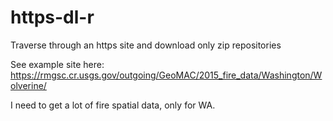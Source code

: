 # https-dl-r
Traverse through an https site and download only zip repositories

See example site here: 
https://rmgsc.cr.usgs.gov/outgoing/GeoMAC/2015_fire_data/Washington/Wolverine/

I need to get a lot of fire spatial data, only for WA.
